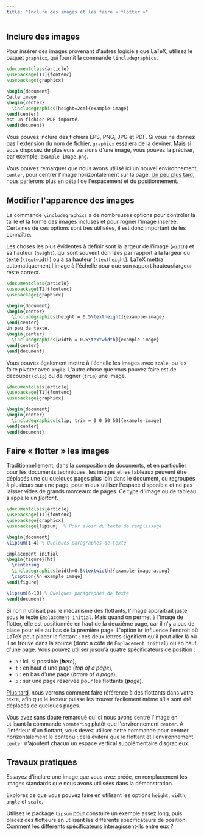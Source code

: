 ```yaml
---
title: "Inclure des images et les faire « flotter »"
---
```


## Inclure des images

Pour insérer des images provenant d'autres logiciels que LaTeX, utilisez le paquet `graphicx`, qui fournit la commande `\includegraphics`.

```latex
\documentclass{article}
\usepackage[T1]{fontenc}
\usepackage{graphicx}

\begin{document}
Cette image
\begin{center}
  \includegraphics[height=2cm]{example-image}
\end{center}
est un fichier PDF importé.
\end{document}
```

Vous pouvez inclure des fichiers EPS, PNG, JPG et PDF. Si vous ne donnez pas l'extension du nom de fichier, `graphicx` essaiera de la deviner. Mais si vous disposez de plusieurs versions d'une image, vous pouvez la préciser, par exemple, `example-image.png`.

Vous pouvez remarquer que nous avons utilisé ici un nouvel environnement, `center`, pour centrer l'image horizontalement sur la page. [Un peu plus tard](lesson-11), nous parlerons plus en détail de l'espacement et du positionnement.


## Modifier l'apparence des images

La commande `\includegraphics` a de nombreuses options pour contrôler la taille et la forme des images incluses et pour rogner l'image insérée. Certaines de ces options sont très utilisées, il est donc important de les connaître.

Les choses les plus évidentes à définir sont la largeur de l'image (`width`) et sa hauteur (`height`), qui sont souvent données par rapport à la largeur du texte (`\textwidth`) ou à sa hauteur (`\textheight`). LaTeX mettra automatiquement l'image à l'échelle pour que son rapport hauteur/largeur reste correct.

```latex
\documentclass{article}
\usepackage[T1]{fontenc}
\usepackage{graphicx}

\begin{document}
\begin{center}
  \includegraphics[height = 0.5\textheight]{example-image}
\end{center}
Un peu de texte.
\begin{center}
  \includegraphics[width = 0.5\textwidth]{example-image}
\end{center}
\end{document}
```

Vous pouvez également mettre à l'échelle les images avec `scale`, ou les faire pivoter avec `angle`. L'autre chose que vous pouvez faire est de découper (`clip`) ou de rogner (`trim`) une image.

```latex
\documentclass{article}
\usepackage[T1]{fontenc}
\usepackage{graphicx}

\begin{document}
\begin{center}
  \includegraphics[clip, trim = 0 0 50 50]{example-image}
\end{center}
\end{document}
```

## Faire « flotter » les images

Traditionnellement, dans la composition de documents, et en particulier pour les documents techniques, les images et les tableaux peuvent être déplacés une ou quelques pages plus loin dans le document, ou regroupés à plusieurs sur une page, pour mieux utiliser l'espace disponible et ne pas laisser vides de grands morceaux de pages. Ce type d'image ou de tableau s'appelle un _flottant_.

```latex
\documentclass{article}
\usepackage[T1]{fontenc}
\usepackage{graphicx}
\usepackage{lipsum}  % Pour avoir du texte de remplissage

\begin{document}
\lipsum[1-4] % Quelques paragraphes de texte

Emplacement initial
\begin{figure}[ht]
  \centering
  \includegraphics[width=0.5\textwidth]{example-image-a.png}
  \caption{An example image}
\end{figure}

\lipsum[6-10] % Quelques paragraphes de texte
\end{document}
```

Si l'on n'utilisait pas le mécanisme des flottants, l'image appraîtrait juste sous le texte `Emplacement initial`. Mais quand on permet à l'image de flotter, elle est positionnée en haut de la deuxième page, car il n'y a pas de place pour elle au bas de la première page. L'option `ht` influence l'endroit où LaTeX peut placer le flottant ; ces deux lettres signifient qu'il peut aller là où il se trouve dans la source (donc à côté de `Emplacement initial`) ou en haut d'une page. Vous pouvez utiliser jusqu'à quatre spécificateurs de position :

- `h` : ici, si possible (_**h**ere_),
- `t` : en haut d'une page (_**t**op of a page_),
- `b` : en bas d'une page (_**b**ttom of a page_),
- `p` : sur une page réservée pour les flottants (_**p**age_).

[Plus tard](lesson-09), nous verrons comment faire référence à des flottants dans votre texte, afin que le lecteur puisse les trouver facilement même s'ils sont été déplacés de quelques pages.

Vous avez sans doute remarqué qu'ici nous avons centré l'image en utilisant la commande `\centering` plutôt que l'environnement `center`. À l'intérieur d'un flottant, vous devez utiliser cette commande pour centrer horizontalement le contenu ; cela évitera que le flottant et l'environnement `center` n'ajoutent chacun un espace vertical supplémentaire disgracieux.


## Travaux pratiques

Essayez d'inclure une image que vous avez créée, en remplacement les images standards que nous avons utilisées dans la démonstration.

Explorez ce que vous pouvez faire en utilisant les options `height`, `width`, `angle` et `scale`.

Utilisez le package `lipsum` pour constuire un exemple assez long, puis placez des flotteurs en utilisant les différents spécificateurs de position. Comment les différents spécificateurs interagissent-ils entre eux ?

